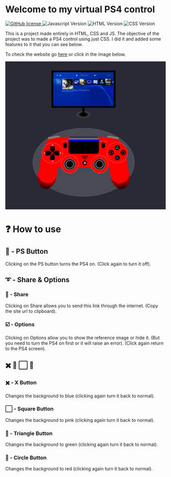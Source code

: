 # Welcome to my virtual PS4 control
<a href="https://github.com/luigiMinardi/PS4_Control_CSS/blob/main/LICENSE">
    <img alt="GitHub license" src="https://img.shields.io/badge/license-MIT-green?style=for-the-badge">
</a>
<img alt="Javascript Version" src="https://img.shields.io/badge/JavaScript-323330?style=for-the-badge&logo=javascript&logoColor=F7DF1E">
<img alt="HTML Version" src="https://img.shields.io/badge/HTML5-E34F26?style=for-the-badge&logo=html5&logoColor=white">
<img alt="CSS Version" src="https://img.shields.io/badge/CSS3-1572B6?style=for-the-badge&logo=css3&logoColor=white">


This is a project made entirely in HTML, CSS and JS. The objective of the project was to made a PS4 control using just CSS. I did it and added some features to it that you can see below.

To check the website go [here](https://luigiminardi.github.io/PS4_Control_CSS/) or click in the image below.

[![Ps4 Web](img/ps4_web.png)](https://luigiminardi.github.io/PS4_Control_CSS/)

# :question: How to use

## :radio_button: - PS Button

Clicking on the PS button turns the PS4 on. (Click again to turn it off).

## :curly_loop: - Share & Options

### :link: - Share

Clicking on Share allows you to send this link through the internet. (Copy the site url to clipboard).

### :ballot_box_with_check: - Options

Clicking on Options allow you to show the reference image or hide it. (But you need to turn the PS4 on first or it will raise an error). (Click again return to the PS4 screen).

## :heavy_multiplication_x: :small_red_triangle: ⬜ :red_circle:

### :heavy_multiplication_x: - X Button

Changes the background to blue (clicking again turn it back to normal).

### ⬜ - Square Button

Changes the background to pink (clicking again turn it back to normal).

### :small_red_triangle: - Triangle Button

Changes the background to green (clicking again turn it back to normal).

### :red_circle: - Circle Button

Changes the background to red (clicking again turn it back to normal).